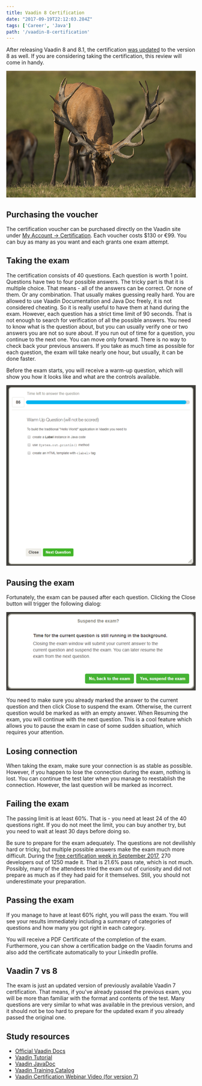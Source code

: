 ```yaml
---
title: Vaadin 8 Certification
date: "2017-09-19T22:12:03.284Z"
tags: ['Career', 'Java']
path: '/vaadin-8-certification'
---
```

 
 After releasing Vaadin 8 and 8.1, the certification [was updated](https://vaadin.com/blog/-/blogs/welcome-to-the-free-vaadin-8-certification-week-) to the version 8 as well. If you are considering taking the certification, this review will come in handy.
<!--more-->
![vaadin-certification](./vaadin-certification.jpg)

Purchasing the voucher
----------------------

The certification voucher can be purchased directly on the Vaadin site under [My Account → Certification](https://vaadin.com/pro/certification). Each voucher costs \$130 or €99. You can buy as many as you want and each grants one exam attempt.

Taking the exam
---------------

The certification consists of 40 questions. Each question is worth 1 point. Questions have two to four possible answers. The tricky part is that it is multiple choice. That means - all of the answers can be correct. Or none of them. Or any combination. That usually makes guessing really hard. You are allowed to use Vaadin Documentation and Java Doc freely, it is not considered cheating. So it is really useful to have them at hand during the exam. However, each question has a strict time limit of 90 seconds. That is not enough to search for verification of all the possible answers. You need to know what is the question about, but you can usually verify one or two answers you are not so sure about. If you run out of time for a question, you continue to the next one. You can move only forward. There is no way to check back your previous answers. If you take as much time as possible for each question, the exam will take nearly one hour, but usually, it can be done faster.

Before the exam starts, you will receive a warm-up question, which will show you how it looks like and what are the controls available.

![vaadin-sample-question](./vaadin-sample-question.png)

Pausing the exam
----------------

Fortunately, the exam can be paused after each question. Clicking the Close button will trigger the following dialog:

![vaadin-pause](./vaadin-pause.png)

You need to make sure you already marked the answer to the current question and then click Close to suspend the exam. Otherwise, the current question would be marked as with an empty answer. When Resuming the exam, you will continue with the next question. This is a cool feature which allows you to pause the exam in case of some sudden situation, which requires your attention.

Losing connection
-----------------

When taking the exam, make sure your connection is as stable as possible. However, if you happen to lose the connection during the exam, nothing is lost. You can continue the test later when you manage to reestablish the connection. However, the last question will be marked as incorrect.

Failing the exam
----------------

The passing limit is at least 60%. That is - you need at least 24 of the 40 questions right. If you do not meet the limit, you can buy another try, but you need to wait at least 30 days before doing so.

Be sure to prepare for the exam adequately. The questions are not devilishly hard or tricky, but multiple possible answers make the exam much more difficult. During the [free certification week in September 2017](https://vaadin.com/blog/-/blogs/free-vaadin-8-certification-week-digest), 270 developers out of 1250 made it. That is 21.6% pass rate, which is not much. Possibly, many of the attendees tried the exam out of curiosity and did not prepare as much as if they had paid for it themselves. Still, you should not underestimate your preparation.

Passing the exam
----------------

If you manage to have at least 60% right, you will pass the exam. You will see your results immediately including a summary of categories of questions and how many you got right in each category.

You will receive a PDF Certificate of the completion of the exam. Furthermore, you can show a certification badge on the Vaadin forums and also add the certificate automatically to your LinkedIn profile.

Vaadin 7 vs 8
-------------

The exam is just an updated version of previously available Vaadin 7 certification. That means, if you\'ve already passed the previous exam, you will be more than familiar with the format and contents of the test. Many questions are very similar to what was available in the previous version, and it should not be too hard to prepare for the updated exam if you already passed the original one.

Study resources
---------------

-   [Official Vaadin Docs](https://vaadin.com/docs/-/part/framework/introduction/intro-overview.html)
-   [Vaadin Tutorial](https://vaadin.com/docs/-/part/framework/tutorial.html)
-   [Vaadin JavaDoc](https://vaadin.com/api/)
-   [Vaadin Training Catalog](https://vaadin.com/training)
-   [Vaadin Certification Webinar Video (for version 7)](https://www.youtube.com/watch?v=4qBg-jJZmRc)
